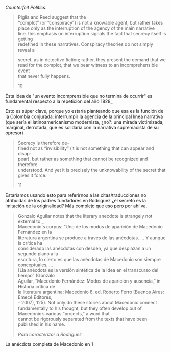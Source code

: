 _Counterfeit Politics_.

> Piglia and Reed suggest that the  
> “complot” (or “conspiracy”) is not a knowable agent, but rather takes  
> place only as the interruption of the agency of the main narrative line.This emphasis on interruption signals the fact that secrecy itself is getting  
> redefined in these narratives. Conspiracy theories do not simply reveal a
> 
> secret, as in detective fiction; rather, they present the demand that we  
> read for the complot, that we bear witness to an incomprehensible event  
> that never fully happens.
> 
> 10

Esta idea de "un evento incomprensible que no termina de ocurrir" es fundamental respecto a la repetición del año 1828_

Esto es súper clave, porque yo estaría planteando que esa es la función de la Colombia conjurada: interrumpir la agencia de la principal línea narrativa (que sería el latinoamericanismo modernista, ¿no?: una mirada victimizada, marginal, derrotada, que es solidaria con la narrativa supremacista de su opresor)


> Secrecy is therefore de-  
> fined not as “invisibility” (it is not something that can appear and disap-  
> pear), but rather as something that cannot be recognized and therefore  
> understood. And yet it is precisely the unknowability of the secret that  
> gives it force.
> 
> 11

Estaríamos usando esto para referirnos a las citas/traducciones no atribuidas de los padres fundadores en Rodríguez ¿el secreto es la imitación de la originalidad? Más complejo que eso pero por ahí va.


> Gonzalo Aguilar notes that the literary anecdote is strangely not external to _  
> Macedonio's corpus: “Uno de los modos de aparición de Macedonio Fernández en la  
> literatura argentina se produce a través de las anécdotas. ... Y aunque la crítica ha  
> considerado las anécdotas con desdén, ya que desplazan a un segundo plano a la  
> escritura, lo cierto es que las anécdotas de Macedonio son siempre conceptuales, ...  
> \[Lla anécdota es la versión sintética de la Idea en el transcurso del tiempo” (Gonzalo  
> Aguilar, “Macedonio Fernández: Modos de aparición y ausencia,” in Historia crítica de  
> la literatura argentina: Macedonio 8, ed. Roberto Ferro \[Buenos Aires: Emecé Editores,  
> \- 2007), 125). Not only do these stories about Macedonio connect fundamentally to his thought, but they often develop out of Macedonio’s various “projects,” a word that  
> cannot be rigorously separated from the texts that have been published in his name.
> 
> _Para caracterizar a Rodríguez_
> 

La anécdota completa de Macedonio en 1